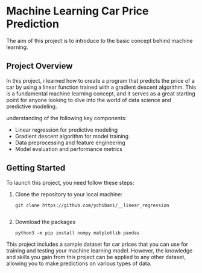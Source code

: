 # Machine Learning Car Price Prediction

The aim of this project is to introduce to the basic concept behind machine learning.

## Project Overview

In this project, i learned how to create a program that predicts the price of a car by using a linear function trained with a gradient descent algorithm. This is a fundamental machine learning concept, and it serves as a great starting point for anyone looking to dive into the world of data science and predictive modeling.

understanding of the following key components:
- Linear regression for predictive modeling
- Gradient descent algorithm for model training
- Data preprocessing and feature engineering
- Model evaluation and performance metrics

## Getting Started

To launch this project, you need follow these steps:

1. Clone the repository to your local machine:

   ```shell
   git clone https://github.com/ychibani/__linear_regression
  
2. Download the packages
   
   ```shell
   python3 -m pip install numpy matplotlib pandas
   
This project includes a sample dataset for car prices that you can use for training and testing your machine learning model. However, the knowledge and skills you gain from this project can be applied to any other dataset, allowing you to make predictions on various types of data.

